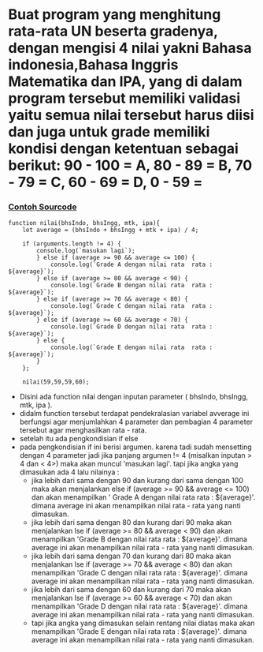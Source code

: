 # Buat program yang menghitung rata-rata UN beserta gradenya, dengan mengisi 4 nilai yakni Bahasa indonesia,Bahasa Inggris Matematika dan IPA, yang di dalam program tersebut memiliki validasi yaitu semua nilai tersebut harus diisi dan juga untuk grade memiliki kondisi dengan ketentuan sebagai berikut: 90 - 100 = A, 80 - 89 = B, 70 - 79 = C, 60 - 69 = D, 0 - 59 = 

### [Contoh Sourcode](https://playcode.io/736212)


    function nilai(bhsIndo, bhsIngg, mtk, ipa){
        let average = (bhsIndo + bhsIngg + mtk + ipa) / 4;

        if (arguments.length != 4) {
            console.log(`masukan lagi`);
            } else if (average >= 90 && average <= 100) {
                console.log(`Grade A dengan nilai rata  rata : ${average}`);
            } else if (average >= 80 && average < 90) {
                console.log(`Grade B dengan nilai rata  rata : ${average}`);
            } else if (average >= 70 && average < 80) {
                console.log(`Grade C dengan nilai rata  rata : ${average}`);
            } else if (average >= 60 && average < 70) {
                console.log(`Grade D dengan nilai rata  rata : ${average}`);
            } else {
                console.log(`Grade E dengan nilai rata  rata : ${average}`);
            }
        };
        
        nilai(59,59,59,60);

* Disini ada function nilai dengan inputan parameter ( bhsIndo, bhsIngg, mtk, ipa ).
* didalm function tersebut terdapat pendekralasian variabel avverage ini berfungsi agar menjumlahkan 4 parameter dan pembagian 4 parameter tersebut agar menghasilkan rata - rata.
* setelah itu ada pengkondisian if else 
* pada pengkondisian if ini berisi argumen.
karena tadi sudah mensetting dengan 4 parameter jadi jika panjang argumen != 4 (misalkan inputan > 4 dan < 4>) maka akan muncul 'masukan lagi'. tapi jika angka yang dimasukan ada 4 lalu nilainya : 
  - jika lebih dari sama dengan 90 dan kurang dari sama dengan 100 maka akan menjalankan else if (average >= 90 && average <= 100) dan akan menampilkan ' Grade A dengan nilai rata  rata : ${average}'. dimana average ini akan menampilkan nilai rata - rata yang nanti dimasukan.
  - jika lebih dari sama dengan 80 dan kurang dari 90 maka akan menjalankan lse if (average >= 80 && average < 90) dan akan menampilkan 'Grade B dengan nilai rata  rata : ${average}'. dimana average ini akan menampilkan nilai rata - rata yang nanti dimasukan.
  - jika lebih dari sama dengan 70 dan kurang dari 80 maka akan menjalankan lse if (average >= 70 && average < 80) dan akan menampilkan 'Grade C dengan nilai rata  rata : ${average}'. dimana average ini akan menampilkan nilai rata - rata yang nanti dimasukan.
  - jika lebih dari sama dengan 60 dan kurang dari 70 maka akan menjalankan lse if (average >= 60 && average < 70) dan akan menampilkan 'Grade D dengan nilai rata  rata : ${average}'. dimana average ini akan menampilkan nilai rata - rata yang nanti dimasukan.
  - tapi jika angka yang dimasukan selain rentang nilai diatas maka akan menampilkan 'Grade E dengan nilai rata  rata : ${average}'. dimana average ini akan menampilkan nilai rata - rata yang nanti dimasukan.

